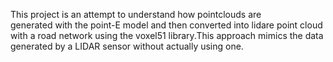 This project is an attempt to understand how pointclouds are generated with the point-E model and then converted into lidare point cloud with a road network using the voxel51 library.This approach mimics the data generated by a LIDAR sensor without actually using one.
